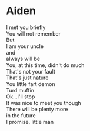 # Aiden
I met you briefly  
You will not remember  
But  
I am your uncle  
and  
always will be  
You, at this time, didn't do much  
That's not your fault  
That's just nature  
You little fart demon  
Turd muffin  
Ok...I'll stop  
It was nice to meet you though  
There will be plenty more  
in the future  
I promise, little man  